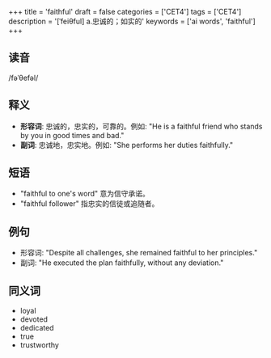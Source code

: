 +++
title = 'faithful'
draft = false
categories = ['CET4']
tags = ['CET4']
description = '[ˈfeiθful] a.忠诚的；如实的'
keywords = ['ai words', 'faithful']
+++

## 读音
/fəˈθefəl/

## 释义
- **形容词**: 忠诚的，忠实的，可靠的。例如: "He is a faithful friend who stands by you in good times and bad."
- **副词**: 忠诚地，忠实地。例如: "She performs her duties faithfully."

## 短语
- "faithful to one's word" 意为信守承诺。
- "faithful follower" 指忠实的信徒或追随者。

## 例句
- 形容词: "Despite all challenges, she remained faithful to her principles."
- 副词: "He executed the plan faithfully, without any deviation."

## 同义词
- loyal
- devoted
- dedicated
- true
- trustworthy
